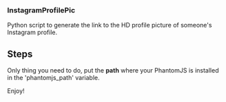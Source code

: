 ### InstagramProfilePic
Python script to generate the link to the HD profile picture of someone's Instagram profile.

## Steps
Only thing you need to do, put the **path** where your PhantomJS is installed in the 'phantomjs_path' variable.

Enjoy!
